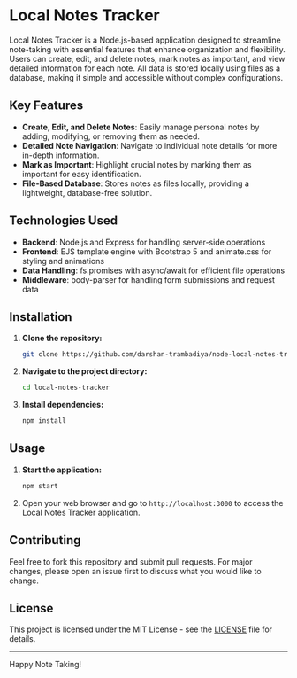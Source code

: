 # Local Notes Tracker

Local Notes Tracker is a Node.js-based application designed to streamline note-taking with essential features that enhance organization and flexibility. Users can create, edit, and delete notes, mark notes as important, and view detailed information for each note. All data is stored locally using files as a database, making it simple and accessible without complex configurations.

## Key Features

- **Create, Edit, and Delete Notes**: Easily manage personal notes by adding, modifying, or removing them as needed.
- **Detailed Note Navigation**: Navigate to individual note details for more in-depth information.
- **Mark as Important**: Highlight crucial notes by marking them as important for easy identification.
- **File-Based Database**: Stores notes as files locally, providing a lightweight, database-free solution.

## Technologies Used

- **Backend**: Node.js and Express for handling server-side operations
- **Frontend**: EJS template engine with Bootstrap 5 and animate.css for styling and animations
- **Data Handling**: fs.promises with async/await for efficient file operations
- **Middleware**: body-parser for handling form submissions and request data

## Installation

1. **Clone the repository:**

   ```bash
   git clone https://github.com/darshan-trambadiya/node-local-notes-tracker.git
   ```

2. **Navigate to the project directory:**

   ```bash
   cd local-notes-tracker
   ```

3. **Install dependencies:**
   ```bash
   npm install
   ```

## Usage

1. **Start the application:**

   ```bash
   npm start
   ```

2. Open your web browser and go to `http://localhost:3000` to access the Local Notes Tracker application.

## Contributing

Feel free to fork this repository and submit pull requests. For major changes, please open an issue first to discuss what you would like to change.

## License

This project is licensed under the MIT License - see the [LICENSE](LICENSE) file for details.

---

Happy Note Taking!
